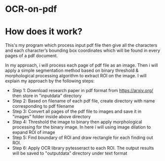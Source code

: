 # OCR-on-pdf

# How does it work?

This's my program which process input pdf file then give all the characters and each character’s bounding box coordinates which will be found in every pages of a pdf document.

In my approach, i will process each page of pdf file as an image. Then i will apply a simple segmentation method based on binary threshold & morphological processing algorithm to extract ROI on the image.
I will explain my approach by the following steps:
- Step 1: Download research paper in pdf format from https://arxiv.org/ then store in "inputdata" directory
- Step 2: Based on filename of each pdf file, create directory with name corresponding to pdf filename
- Step 3: Convert all pages of the pdf file to images and save it in "images" folder inside above directory
- Step 4: Threshold the image to binary then apply morphological processing for the binary image. In here i will using image dilation to expand ROI of image
- Step 5: Find boundary of ROI and draw rectangle for each finding out ROI.
- Step 6: Apply OCR library pytesseract to each ROI. The output results will be saved to "outputdata" directory under text format

